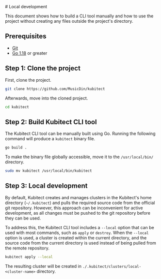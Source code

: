 <div markdown="1" class="text-center">
# Local development
</div>

<div markdown="1" class="text-justify">

This document shows how to build a CLI tool manually and how to use the project without creating any files outside the project's directory.

## Prerequisites

+ [Git](https://git-scm.com/)
+ [Go 1.18](https://go.dev/dl/) or greater

## Step 1: Clone the project

First, clone the project.
```sh
git clone https://github.com/MusicDin/kubitect
```

Afterwards, move into the cloned project.
```sh
cd kubitect
```

## Step 2: Build Kubitect CLI tool

The Kubitect CLI tool can be manually built using Go. 
Running the following command will produce a `kubitect` binary file.
```sh
go build .
```

To make the binary file globally accessible, move it to the `/usr/local/bin/` directory.
```sh
sudo mv kubitect /usr/local/bin/kubitect
```

## Step 3: Local development

By default, Kubitect creates and manages clusters in the Kubitect's home directory (`~/.kubitect`) and pulls the required source code from the official git repository.
However, this approach can be inconvenient for active development, as all changes must be pushed to the git repository before they can be used.

To address this, the Kubitect CLI tool includes a `--local` option that can be used with most commands, such as `apply` or `destroy`. 
When the `--local` option is used, a cluster is created within the current directory, and the source code from the current directory is used instead of being pulled from the remote repository.

```sh
kubitect apply --local
```

The resulting cluster will be created in `./.kubitect/clusters/local-<cluster-name>` directory.

</div>
